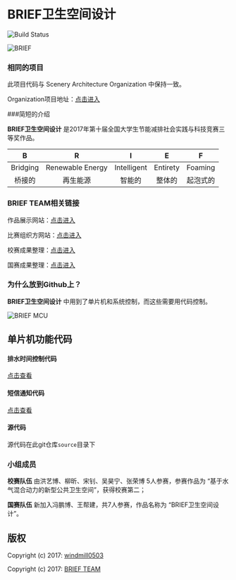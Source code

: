 # BRIEF卫生空间设计

![Build Status](https://travis-ci.org/typelift/Swiftz.svg?branch=master)

![BRIEF](http://brief.nousbuild.org/images/logo.png)

### 相同的项目

此项目代码与 Scenery Architecture Organization 中保持一致。

Organization项目地址：[点击进入](https://github.com/nousbuild/brief)

###简短的介绍

**BRIEF卫生空间设计** 是2017年第十届全国大学生节能减排社会实践与科技竞赛三等奖作品。

|    B     |        R         |      I      |    E     |    F     |
| :------: | :--------------: | :---------: | :------: | :------: |
| Bridging | Renewable Energy | Intelligent | Entirety | Foaming  |
|  桥接的  |     再生能源     |   智能的    |  整体的  | 起泡式的 |

### BRIEF TEAM相关链接

作品展示网站：[点击进入](http://brief.nousbuild.org)

比赛组织方网站：[点击进入](http://jienengjianpai.org/Article.asp?ID=168)

校赛成果整理：[点击进入](http://www.nousbuild.org/sanews/brief/)

国赛成果整理：[点击进入](http://www.nousbuild.org/sanews/brief-national-competition/)

### 为什么放到Github上？

**BRIEF卫生空间设计** 中用到了单片机和系统控制，而这些需要用代码控制。

![BRIEF MCU](http://brief.nousbuild.org/images/brief-mcu-banner.jpg)



## 单片机功能代码

#### 排水时间控制代码

[点击查看](http://www.nousbuild.org/download/time-control.html)

#### 短信通知代码

[点击查看](http://www.nousbuild.org/download/sms.html)

#### 源代码

源代码在此git仓库`source`目录下

### 小组成员

**校赛队伍** 由洪艺博、柳昕、宋钊、吴昊宁、张荣博 5人参赛，参赛作品为 “基于水气混合动力的新型公共卫生空间”，获得校赛第二；

**国赛队伍** 新加入冯鹏博、王帮建，共7人参赛，作品名称为 “BRIEF卫生空间设计”。

## 版权

Copyright (c) 2017: [windmill0503](https://github.com/windmill0503/)

Copyright (c) 2017: [BRIEF TEAM](http://brief.nousbuild.org/)
